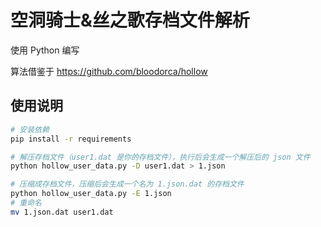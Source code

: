# 空洞骑士&amp;丝之歌存档文件解析

使用 Python 编写

算法借鉴于 https://github.com/bloodorca/hollow

## 使用说明

```bash
# 安装依赖
pip install -r requirements

# 解压存档文件（user1.dat 是你的存档文件），执行后会生成一个解压后的 json 文件
python hollow_user_data.py -D user1.dat > 1.json

# 压缩成存档文件，压缩后会生成一个名为 1.json.dat 的存档文件
python hollow_user_data.py -E 1.json
# 重命名
mv 1.json.dat user1.dat
```
